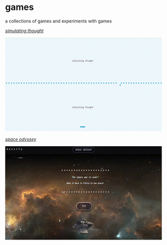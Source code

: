 # games
<p>a collections of games and experiments with games</p>


<p><a href="https://github.com/gregoryclayton/games/tree/main/simulating%20thought"><i>simulating thought</i></a></p>
 <img src="https://raw.githubusercontent.com/gregoryclayton/games/main/simulating%20thought/breakout.gif" style="width:700px; height:300px;">

<p><a href="https://github.com/gregoryclayton/games/tree/main/simulating%20thought"><i>space odyssey</i></a></p>
 <img src="https://raw.githubusercontent.com/gregoryclayton/games/main/spaceGame/space%20odyssey.gif" style="width:700px; height:300px;">

